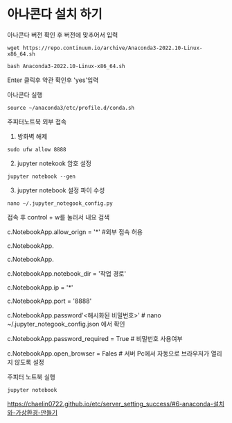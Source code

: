 # 아나콘다 설치 하기




아나콘다 버전 확인 후 버전에 맞추어서 입력

```
wget https://repo.continuum.io/archive/Anaconda3-2022.10-Linux-x86_64.sh
```

```
bash Anaconda3-2022.10-Linux-x86_64.sh
```
Enter 클릭후
약관 확인후 'yes'입력




아나콘다 실행
```
source ~/anaconda3/etc/profile.d/conda.sh
```


주피터노트북 외부 접속

1. 방화벽 해제
```
sudo ufw allow 8888
```

2. jupyter notekook 암호 설정
```
jupyter notebook --gen
```


3. jupyter notebook 설정 파이 수성

```
nano ~/.jupyter_notegook_config.py
```
접속 후 control + w를 눌러서 내요 검색


c.NotebookApp.allow_orign = '*' #외부 접속 허용

c.NotebookApp.

c.NotebookApp.

c.NotebookApp.notebook_dir = '작업 경로'

c.NotebookApp.ip = '*'

c.NotebookApp.port = '8888'

c.NotebookApp.password'<해시화된 비밀번호>' # nano ~/.jupyter_notegook_config.json 에서 확인

c.NotebookApp.password_required = True #  비밀번호 사용여부

c.NotebookApp.open_browser = Fales # 서버 Pc에서 자동으로 브라우저가 열리지 않도록 설정


주피터 노트북 실행
```
jupyter notebook
```



https://chaelin0722.github.io/etc/server_setting_success/#6-anaconda-설치와-가상환경-만들기
